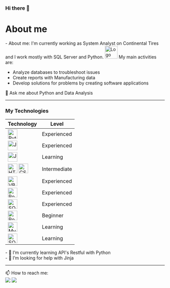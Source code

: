 ### Hi there 👋

<!--
**Rodrigolsantoswk/Rodrigolsantoswk** is a ✨ _special_ ✨ repository because its `README.md` (this file) appears on your GitHub profile.

Here are some ideas to get you started:

- 🔭 I’m currently working on Continental Tires
<!--- 👯 I’m looking to collaborate on ...-->
<h1>About me</h1>
- About me: I'm currently working as System Analyst on Continental Tires  and I work mostly with SQL Server and Python.
<img src="https://1000logos.net/wp-content/uploads/2022/11/Continental-Logo-Emblem.png" alt="Logo Continental" height="40">            
My main activities are: 
<ul>
  <li>Analyze databases to troubleshoot issues</li>
  <li>Create reports with Manufacturing data</li>
  <li>Develop solutions for problems by creating software applications</li>
</ul>
💬 Ask me about Python and Data Analysis
<hr>
<h3>My Technologies</h3>
<table>
  <thead>
    <tr>
      <th>Technology</th>
      <th>Level</th>
    </tr>
  </thead>
  <tbody>
    <tr>
      <td>
        <img src="https://cdn.iconscout.com/icon/free/png-256/python-2752092-2284909.png" height="30" alt="Python"> 
      </td>
      <td>Experienced</td> 
    </tr>
    <tr>
      <td><img src="https://cdn.iconscout.com/icon/free/png-256/java-60-1174953.png" height="30" alt="Java"></td>
      <td>Experienced</td>
    </tr>
    <tr>
      <td><img src="https://cdn.iconscout.com/icon/free/png-256/javascript-2038874-1720087.png" height="30" alt="JavaScript"></td>
      <td>Learning</td>
    </tr>
    <tr>
      <td><img src="https://cdn.iconscout.com/icon/free/png-256/html5-40-1175193.png" height="30" alt="HTML5"> 
        <img src="https://cdn.iconscout.com/icon/free/png-256/css3-11-1175239.png" height="30" alt="CSS3">
      </td>
      <td>Intermediate</td>
    </tr>
    <tr>
      <td><img src="https://wyday.com/images/lm/langs/vba.1.svg" height="30" alt="VBA"></td>
      <td>Experienced</td>
    </tr>
    <tr>
      <td><img src="https://upload.wikimedia.org/wikipedia/commons/thumb/c/cf/New_Power_BI_Logo.svg/630px-New_Power_BI_Logo.svg.png" height="30" alt="PowerBI"></td>
      <td>Experienced</td>
    </tr>
    <tr>
      <td><img src="https://img.icons8.com/color/48/000000/microsoft-sql-server.png" height="30" alt="SQL Server"></td>
      <td>Experienced</td>
    </tr>
    <tr>
      <td><img src="https://img.icons8.com/color/48/000000/postgreesql.png" height="30" alt="PostgresSQL"></td>
      <td>Beginner</td>
    </tr>
    <tr>
      <td><img src="https://cdn.freebiesupply.com/logos/large/2x/mysql-5-logo-png-transparent.png" height="30" alt="MySQL"></td>
      <td>Learning</td>
    </tr>
    <tr>
      <td><img src="https://dwglogo.com/wp-content/uploads/2018/03/SQLite_Vector_logo.png" height="30" alt="SQLite"></td>
      <td>Learning</td>
    </tr>
  </tbody>
</table>
- 🌱 I’m currently learning API's Restful with Python<br>
- 🤔 I’m looking for help with Jinja
<hr>
📫 How to reach me:<br> <a href="https://www.linkedin.com/in/rodrigolsantoswk/"><img src="https://camo.githubusercontent.com/c00f87aeebbec37f3ee0857cc4c20b21fefde8a96caf4744383ebfe44a47fe3f/68747470733a2f2f696d672e736869656c64732e696f2f62616467652f2d4c696e6b6564496e2d2532333030373742353f7374796c653d666f722d7468652d6261646765266c6f676f3d6c696e6b6564696e266c6f676f436f6c6f723d7768697465"/></a> 
<a href="mailto:limasrodrigowk@gmail.com"><img src="https://camo.githubusercontent.com/927d6b3961fa048ff7303daf291cb5869dfa25018997cf8c1373c2f6a85b1458/68747470733a2f2f696d672e736869656c64732e696f2f62616467652f2d476d61696c2d2532333333333f7374796c653d666f722d7468652d6261646765266c6f676f3d676d61696c266c6f676f436f6c6f723d7768697465"/></a>
